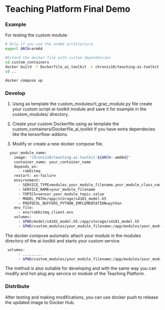 # Teaching Platform Final Demo


### Example
For testing the custom module:

```bash
# Only if you use the arm64 architecture 
export ARCH=arm64  

#Extend the docker file with custom dependencies
cd custom_containers
docker build -f Dockerfile_ai_toolkit -t chronis10/teaching-ai-toolkit:${ARCH:-amd64} .
cd ..

docker compose up
```

### Develop
1. Using as template the custom_modules/rl_graz_module.py file create your custom script ai-toolkit module and save it for example in the custom_modules/ directory.

2. Create your custom Dockerfile using as template the custom_containers/Dockerfile_ai_toolkit if you have extra dependecies like the tensorflow-addons.

3. Modify or create a new docker compose file.

```bash
  your_module_name:
    image: "chronis10/teaching-ai-toolkit:${ARCH:-amd64}"
    container_name: your_container_name
    depends_on: 
      - rabbitmq
    restart: on-failure
    environment:
      - SERVICE_TYPE=modules.your_module_filename.your_module_class_name
      - SERVICE_NAME=your_module_filename
      - TOPICS=sensor.your_module_topic.value
      - MODEL_PATH=/app/storage/s4181_model.h5
      - PROTOCOL_BUFFERS_PYTHON_IMPLEMENTATION=python
    env_file:
      - env/rabbitmq_client.env
    volumes:
      - $PWD/model/s4181_model.h5:/app/storage/s4181_model.h5
      - $PWD/custom_modules/your_module_filename:/app/modules/your_module_filename
```

The docker compose automatic attach your module in the modules directory of the ai-toolkit and starts your custom service.  

```bash
 volumes:
      - .........
      - $PWD/custom_modules/your_module_filename:/app/modules/your_module_filename
```
The method is also suitable for developing and with the same way you can modify and hot-plug any service or module of the Teaching Platform. 

### Distribute

After testing and making modifications, you can use docker push to release the updated image to Docker Hub.


